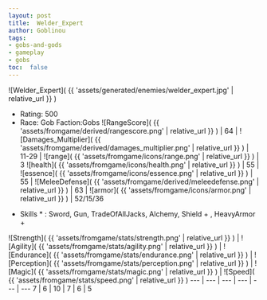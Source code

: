 ```yaml
---
layout: post
title:  Welder_Expert
author: Goblinou
tags:
- gobs-and-gods
- gameplay
- gobs
toc:  false
---
```


![Welder_Expert]( {{ 'assets/generated/enemies/welder_expert.jpg' | relative_url }} )
- Rating: 500
- Race: Gob  Faction:Gobs
![RangeScore]( {{ 'assets/fromgame/derived/rangescore.png' | relative_url }} ) | 64 | ![Damages_Multiplier]( {{ 'assets/fromgame/derived/damages_multiplier.png' | relative_url }} ) | 11-29 | ![range]( {{ 'assets/fromgame/icons/range.png' | relative_url }} ) | 3
![health]( {{ 'assets/fromgame/icons/health.png' | relative_url }} ) | 55 | ![essence]( {{ 'assets/fromgame/icons/essence.png' | relative_url }} ) | 55 | ![MeleeDefense]( {{ 'assets/fromgame/derived/meleedefense.png' | relative_url }} ) | 63 | ![armor]( {{ 'assets/fromgame/icons/armor.png' | relative_url }} ) | 52/15/36
* Skills * : Sword, Gun, TradeOfAllJacks, Alchemy, Shield + , HeavyArmor + 

![Strength]( {{ 'assets/fromgame/stats/strength.png' | relative_url }} ) | ![Agility]( {{ 'assets/fromgame/stats/agility.png' | relative_url }} ) | ![Endurance]( {{ 'assets/fromgame/stats/endurance.png' | relative_url }} ) | ![Perception]( {{ 'assets/fromgame/stats/perception.png' | relative_url }} ) | ![Magic]( {{ 'assets/fromgame/stats/magic.png' | relative_url }} ) | ![Speed]( {{ 'assets/fromgame/stats/speed.png' | relative_url }} )
--- | --- | --- | --- | --- | ---
7 | 6 | 10 | 7 | 6 | 5
